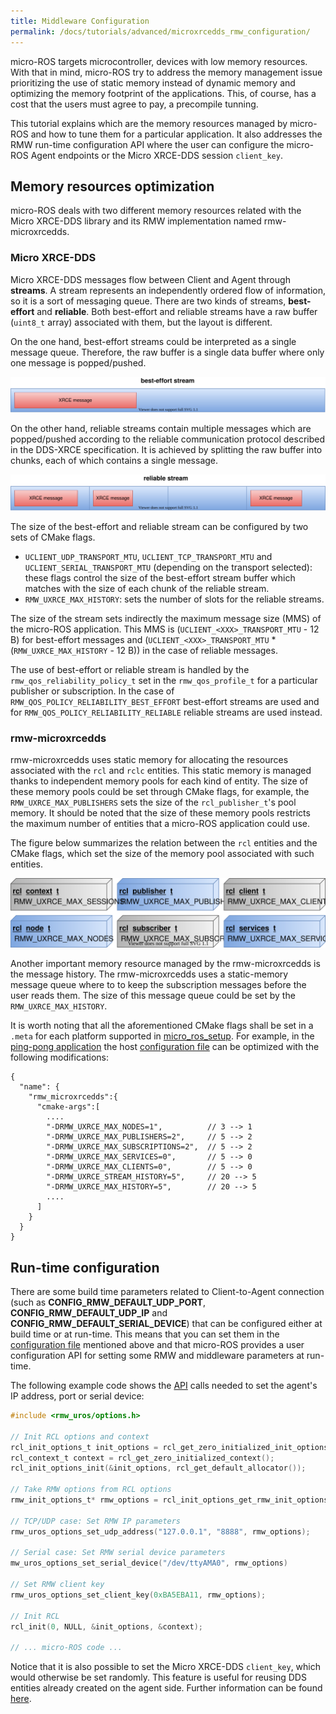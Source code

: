 ```yaml
---
title: Middleware Configuration
permalink: /docs/tutorials/advanced/microxrcedds_rmw_configuration/
---
```


micro-ROS targets microcontroller, devices with low memory resources.
With that in mind, micro-ROS try to address the memory management issue prioritizing the use of static memory instead of dynamic memory and optimizing the memory footprint of the applications.
This, of course, has a cost that the users must agree to pay, a precompile tunning.

This tutorial explains which are the memory resources managed by micro-ROS and how to tune them for a particular application.
It also addresses the RMW run-time configuration API where the user can configure the micro-ROS Agent endpoints or the Micro XRCE-DDS session `client_key`.

## Memory resources optimization

micro-ROS deals with two different memory resources related with the Micro XRCE-DDS library and its RMW implementation named rmw-microxrcedds.

### Micro XRCE-DDS

Micro XRCE-DDS messages flow between Client and Agent through **streams**.
A stream represents an independently ordered flow of information, so it is a sort of messaging queue.
There are two kinds of streams, **best-effort** and **reliable**.
Both best-effort and reliable streams have a raw buffer (`uint8_t` array) associated with them, but the layout is different.

On the one hand, best-effort streams could be interpreted as a single message queue.
Therefore, the raw buffer is a single data buffer where only one message is popped/pushed.

![](./imgs/best_effort_stream.svg)

On the other hand, reliable streams contain multiple messages which are popped/pushed according to the reliable communication protocol described in the DDS-XRCE specification.
It is achieved by splitting the raw buffer into chunks, each of which contains a single message.

![](./imgs/reliable_strea.svg)

The size of the best-effort and reliable stream can be configured by two sets of CMake flags.

* `UCLIENT_UDP_TRANSPORT_MTU`, `UCLIENT_TCP_TRANSPORT_MTU` and `UCLIENT_SERIAL_TRANSPORT_MTU` (depending on the transport selected): these flags control the size of the best-effort stream buffer which matches with the size of each chunk of the reliable stream.
* `RMW_UXRCE_MAX_HISTORY`: sets the number of slots for the reliable streams.

The size of the stream sets indirectly the maximum message size (MMS) of the micro-ROS application.
This MMS is (`UCLIENT_<XXX>_TRANSPORT_MTU` - 12 B) for best-effort messages and (`UCLIENT_<XXX>_TRANSPORT_MTU` * (`RMW_UXRCE_MAX_HISTORY` - 12 B)) in the case of reliable messages.

The use of best-effort or reliable stream is handled by the `rmw_qos_reliability_policy_t` set in the `rmw_qos_profile_t` for a particular publisher or subscription.
In the case of `RMW_QOS_POLICY_RELIABILITY_BEST_EFFORT` best-effort streams are used and for `RMW_QOS_POLICY_RELIABILITY_RELIABLE` reliable streams are used instead.

### rmw-microxrcedds

rmw-microxrcedds uses static memory for allocating the resources associated with the `rcl` and `rclc` entities.
This static memory is managed thanks to independent memory pools for each kind of entity.
The size of these memory pools could be set through CMake flags,
for example, the `RMW_UXRCE_MAX_PUBLISHERS` sets the size of the `rcl_publisher_t`'s pool memory.
It should be noted that the size of these memory pools restricts the maximum number of entities that a micro-ROS application could use.

The figure below summarizes the relation between the `rcl` entities and the CMake flags, which set the size of the memory pool associated with such entities.

![](./imgs/micro_ros_memory.svg)

Another important memory resource managed by the rmw-microxrcedds is the message history.
The rmw-microxrcedds uses a static-memory message queue where to to keep the subscription messages before the user reads them.
The size of this message queue could be set by the `RMW_UXRCE_MAX_HISTORY`.

It is worth noting that all the aforementioned CMake flags shall be set in a `.meta` for each platform supported in [micro_ros_setup](https://github.com/micro-ROS/micro_ros_setup).
For example, in the [ping-pong application](https://micro-ros.github.io//docs/tutorials/core/first_application_linux/) the host [configuration file](https://github.com/micro-ROS/micro_ros_setup/blob/foxy/config/host/generic/client-host-colcon.meta) can be optimized with the following modifications:

```
{
  "name": {
    "rmw_microxrcedds":{
      "cmake-args":[
        ....
        "-DRMW_UXRCE_MAX_NODES=1",          // 3 --> 1
        "-DRMW_UXRCE_MAX_PUBLISHERS=2",     // 5 --> 2
        "-DRMW_UXRCE_MAX_SUBSCRIPTIONS=2",  // 5 --> 2
        "-DRMW_UXRCE_MAX_SERVICES=0",       // 5 --> 0
        "-DRMW_UXRCE_MAX_CLIENTS=0",        // 5 --> 0
        "-DRMW_UXRCE_STREAM_HISTORY=5",     // 20 --> 5
        "-DRMW_UXRCE_MAX_HISTORY=5",        // 20 --> 5
        ....
      ]
    }
  }
}
```

## Run-time configuration

There are some build time parameters related to Client-to-Agent connection (such as **CONFIG_RMW_DEFAULT_UDP_PORT**, **CONFIG_RMW_DEFAULT_UDP_IP** and **CONFIG_RMW_DEFAULT_SERIAL_DEVICE**) that can be configured either at build time or at run-time.
This means that you can set them in the [configuration file](https://github.com/micro-ROS/micro_ros_setup/blob/foxy/config/host/generic/client-host-colcon.meta) mentioned above and that micro-ROS provides a user configuration API for setting some RMW and middleware parameters at run-time.

The following example code shows the [API](https://github.com/micro-ROS/rmw-microxrcedds/blob/foxy/rmw_microxrcedds_c/include/rmw_uros/options.h) calls needed to set the agent's IP address, port or serial device:

```c
#include <rmw_uros/options.h>

// Init RCL options and context
rcl_init_options_t init_options = rcl_get_zero_initialized_init_options();
rcl_context_t context = rcl_get_zero_initialized_context();
rcl_init_options_init(&init_options, rcl_get_default_allocator());

// Take RMW options from RCL options
rmw_init_options_t* rmw_options = rcl_init_options_get_rmw_init_options(&init_options);

// TCP/UDP case: Set RMW IP parameters
rmw_uros_options_set_udp_address("127.0.0.1", "8888", rmw_options);

// Serial case: Set RMW serial device parameters
mw_uros_options_set_serial_device("/dev/ttyAMA0", rmw_options)

// Set RMW client key
rmw_uros_options_set_client_key(0xBA5EBA11, rmw_options);

// Init RCL
rcl_init(0, NULL, &init_options, &context);

// ... micro-ROS code ...
```

Notice that it is also possible to set the Micro XRCE-DDS `client_key`, which would otherwise be set randomly. This feature is useful for reusing DDS entities already created on the agent side. Further information can be found [here](https://github.com/micro-ROS/rmw-microxrcedds#rmw-micro-xrce-dds-implementation).
